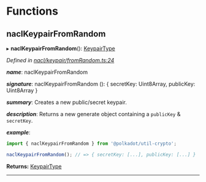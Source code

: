 

# Functions

<a id="naclkeypairfromrandom"></a>

##  naclKeypairFromRandom

▸ **naclKeypairFromRandom**(): [KeypairType](_types_.md#keypairtype)

*Defined in [nacl/keypair/fromRandom.ts:24](https://github.com/polkadot-js/common/blob/5585a16/packages/util-crypto/src/nacl/keypair/fromRandom.ts#L24)*

*__name__*: naclKeypairFromRandom

*__signature__*: naclKeypairFromRandom (): { secretKey: Uint8Array, publicKey: Uint8Array }

*__summary__*: Creates a new public/secret keypair.

*__description__*: Returns a new generate object containing a `publicKey` & `secretKey`.

*__example__*:   

```javascript
import { naclKeypairFromRandom } from '@polkadot/util-crypto';

naclKeypairFromRandom(); // => { secretKey: [...], publicKey: [...] }
```

**Returns:** [KeypairType](_types_.md#keypairtype)

___

